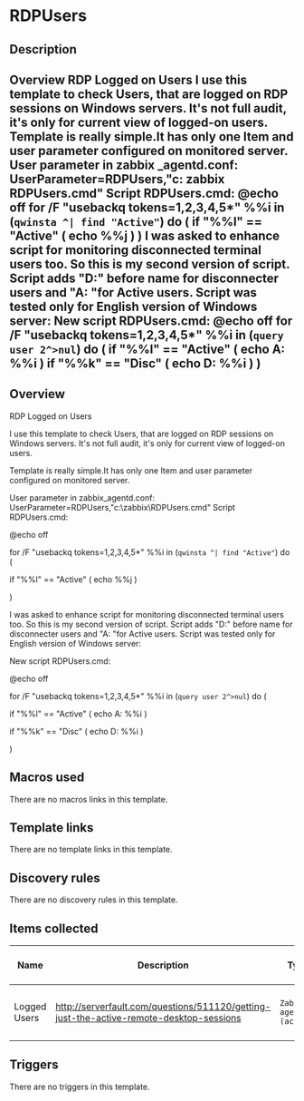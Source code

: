 # RDPUsers

## Description

## Overview RDP Logged on Users I use this template to check Users, that are logged on RDP sessions on Windows servers. It's not full audit, it's only for current view of logged-on users. Template is really simple.It has only one Item and user parameter configured on monitored server. User parameter in zabbix _agentd.conf: UserParameter=RDPUsers,"c: zabbix RDPUsers.cmd" Script RDPUsers.cmd: @echo off for /F "usebackq tokens=1,2,3,4,5*" %%i in (`qwinsta ^| find "Active"`) do ( if "%%l" == "Active" ( echo %%j ) ) I was asked to enhance script for monitoring disconnected terminal users too. So this is my second version of script. Script adds "D:" before name for disconnecter users and "A: "for Active users. Script was tested only for English version of Windows server: New script RDPUsers.cmd: @echo off for /F "usebackq tokens=1,2,3,4,5*" %%i in (`query user 2^>nul`) do ( if "%%l" == "Active" ( echo A: %%i ) if "%%k" == "Disc" ( echo D: %%i ) ) 

## Overview

RDP Logged on Users


I use this template to check Users, that are logged on RDP sessions on Windows servers. It's not full audit, it's only for current view of logged-on users.


Template is really simple.It has only one Item and user parameter configured on monitored server.


User parameter in zabbix\_agentd.conf: UserParameter=RDPUsers,"c:\zabbix\RDPUsers.cmd" Script RDPUsers.cmd:


@echo off


for /F "usebackq tokens=1,2,3,4,5*" %%i in (`qwinsta ^| find "Active"`) do (


 if "%%l" == "Active" ( echo %%j )


)


I was asked to enhance script for monitoring disconnected terminal users too. So this is my second version of script. Script adds "D:" before name for disconnecter users and "A: "for Active users. Script was tested only for English version of Windows server:


New script RDPUsers.cmd:


@echo off


for /F "usebackq tokens=1,2,3,4,5*" %%i in (`query user 2^>nul`) do (


 if "%%l" == "Active" ( echo A: %%i )


 if "%%k" == "Disc" ( echo D: %%i )


)



## Macros used

There are no macros links in this template.

## Template links

There are no template links in this template.

## Discovery rules

There are no discovery rules in this template.

## Items collected

|Name|Description|Type|Key and additional info|
|----|-----------|----|----|
|Logged Users|<p>http://serverfault.com/questions/511120/getting-just-the-active-remote-desktop-sessions</p>|`Zabbix agent (active)`|RDPUsers<p>Update: 120</p>|
## Triggers

There are no triggers in this template.

